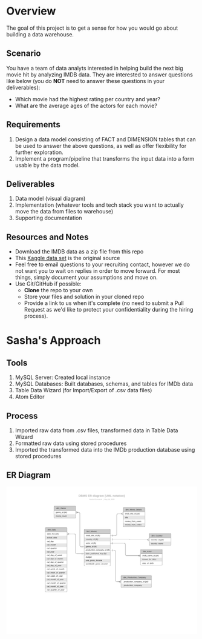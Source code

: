 # Overview
The goal of this project is to get a sense for how you would go about building a data warehouse.

## Scenario
You have a team of data analyts interested in helping build the next big movie hit by analyzing IMDB data. They are interested to answer questions like below (you do **NOT** need to answer these questions in your deliverables):
- Which movie had the highest rating per country and year?
- What are the average ages of the actors for each movie?

## Requirements
1. Design a data model consisting of FACT and DIMENSION tables that can be used to answer the above questions, as well as offer flexibility for further exploration.
2. Implement a program/pipeline that transforms the input data into a form usable by the data model.

## Deliverables
1. Data model (visual diagram)
2. Implementation (whatever tools and tech stack you want to actually move the data from files to warehouse)
3. Supporting documentation

## Resources and Notes
- Download the IMDB data as a zip file from this repo 
- This [Kaggle data set](https://www.kaggle.com/stefanoleone992/imdb-extensive-dataset) is the original source
- Feel free to email questions to your recruiting contact, however we do not want you to wait on replies in order to move forward. For most things, simply document your assumptions and move on.
- Use Git/GitHub if possible:
   - **Clone** the repo to your own
   - Store your files and solution in your cloned repo
   - Provide a link to us when it's complete (no need to submit a Pull Request as we'd like to protect your confidentiality during the hiring process).

# Sasha's Approach
## Tools
1. MySQL Server: Created local instance
2. MySQL Databases: Built databases, schemas, and tables for IMDb data
3. Table Data Wizard (for Import/Export of .csv data files)
4. Atom Editor
   
## Process
1. Imported raw data from .csv files, transformed data in Table Data Wizard
2. Formatted raw data using stored procedures 
3. Imported the transformed data into the IMDb production database using stored procedures
   
## ER Diagram   
   ![ER Diagram](https://github.com/SVanComstock/IMDb/blob/master/DBMS_ER_diagram.png)
  
